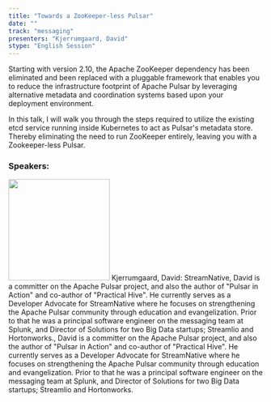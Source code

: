 ```yaml
---
title: "Towards a ZooKeeper-less Pulsar"
date: "" 
track: "messaging"
presenters: "Kjerrumgaard, David"
stype: "English Session"
---
```

Starting with version 2.10, the Apache ZooKeeper dependency has been eliminated and been replaced with a pluggable framework that enables you to reduce the infrastructure footprint of Apache Pulsar by leveraging alternative metadata and coordination systems based upon your deployment environment.


In this talk, I will walk you through the steps required to utilize the existing etcd service running inside Kubernetes to act as Pulsar's metadata store. Thereby eliminating the need to run ZooKeeper entirely, leaving you with a Zookeeper-less Pulsar.
 ### Speakers: 
 <img src="images/speaker/1020.png" width="200" />
 Kjerrumgaard, David: StreamNative, David is a committer on the Apache Pulsar project, and also the author of "Pulsar in Action" and co-author of "Practical Hive". He currently serves as a Developer Advocate for StreamNative where he focuses on strengthening the Apache Pulsar community through education and evangelization. Prior to that he was a principal software engineer on the messaging team at Splunk, and Director of Solutions for two Big Data startups; Streamlio and Hortonworks., David is a committer on the Apache Pulsar project, and also the author of "Pulsar in Action" and co-author of "Practical Hive". He currently serves as a Developer Advocate for StreamNative where he focuses on strengthening the Apache Pulsar community through education and evangelization. Prior to that he was a principal software engineer on the messaging team at Splunk, and Director of Solutions for two Big Data startups; Streamlio and Hortonworks.
 